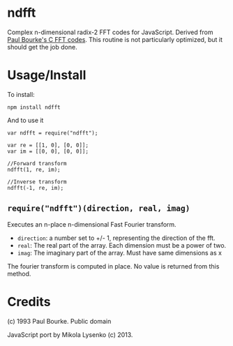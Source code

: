 ndfft
=====
Complex n-dimensional radix-2 FFT codes for JavaScript.  Derived from [Paul Bourke's C FFT codes](http://paulbourke.net/miscellaneous/dft/).  This routine is not particularly optimized, but it should get the job done.

Usage/Install
=============
To install:

    npm install ndfft
    
And to use it

    var ndfft = require("ndfft");
    
    var re = [[1, 0], [0, 0]];
    var im = [[0, 0], [0, 0]];
    
    //Forward transform
    ndfft(1, re, im);

    //Inverse transform
    ndfft(-1, re, im);


`require("ndfft")(direction, real, imag)`
-----------------------------------------
Executes an n-place n-dimensional Fast Fourier transform.

* `direction`: a number set to +/- 1, representing the direction of the fft.
* `real`: The real part of the array.  Each dimension must be a power of two.
* `imag`: The imaginary part of the array.  Must have same dimensions as x

The fourier transform is computed in place.  No value is returned from this method.

Credits
=======
(c) 1993 Paul Bourke.  Public domain

JavaScript port by Mikola Lysenko (c) 2013.
